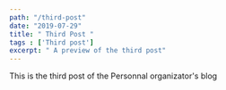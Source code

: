 ```yaml
---
path: "/third-post"
date: "2019-07-29"
title: " Third Post "
tags : ['Third post']
excerpt: " A preview of the third post"
---
```


This is the third post of the Personnal organizator's blog